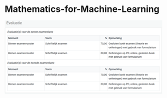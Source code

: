 # Mathematics-for-Machine-Learning
![](https://github.com/booterham/Mathematics-for-Machine-Learning/blob/main/Evaluatie.png)

